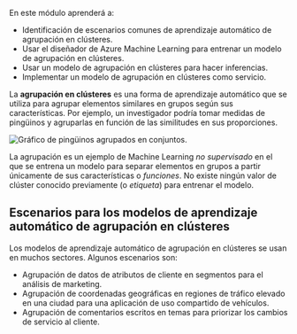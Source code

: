 En este módulo aprenderá a:

- Identificación de escenarios comunes de aprendizaje automático de agrupación en clústeres.
- Usar el diseñador de Azure Machine Learning para entrenar un modelo de agrupación en clústeres.
- Usar un modelo de agrupación en clústeres para hacer inferencias.
- Implementar un modelo de agrupación en clústeres como servicio.

La __agrupación en clústeres__ es una forma de aprendizaje automático que se utiliza para agrupar elementos similares en grupos según sus características. Por ejemplo, un investigador podría tomar medidas de pingüinos y agruparlas en función de las similitudes en sus proporciones.

![Gráfico de pingüinos agrupados en conjuntos.](https://learn.microsoft.com/es-es/training/wwl-data-ai/create-clustering-model-azure-machine-learning-designer/media/penguins.png)

La agrupación es un ejemplo de Machine Learning _no supervisado_ en el que se entrena un modelo para separar elementos en grupos a partir únicamente de sus características o _funciones_. No existe ningún valor de clúster conocido previamente (o _etiqueta_) para entrenar el modelo.

## Escenarios para los modelos de aprendizaje automático de agrupación en clústeres

Los modelos de aprendizaje automático de agrupación en clústeres se usan en muchos sectores. Algunos escenarios son:

- Agrupación de datos de atributos de cliente en segmentos para el análisis de marketing.
- Agrupación de coordenadas geográficas en regiones de tráfico elevado en una ciudad para una aplicación de uso compartido de vehículos.
- Agrupación de comentarios escritos en temas para priorizar los cambios de servicio al cliente.
